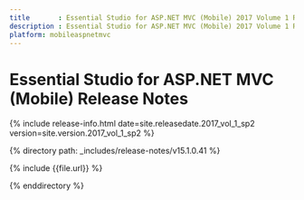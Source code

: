 ```yaml
---
title       : Essential Studio for ASP.NET MVC (Mobile) 2017 Volume 1 Release Notes
description : Essential Studio for ASP.NET MVC (Mobile) 2017 Volume 1 Release Notes
platform: mobileaspnetmvc
---
```


# Essential Studio for ASP.NET MVC (Mobile) Release Notes

{% include release-info.html date=site.releasedate.2017_vol_1_sp2 version=site.version.2017_vol_1_sp2 %} 

{% directory path: _includes/release-notes/v15.1.0.41 %}

{% include {{file.url}} %}

{% enddirectory %}
